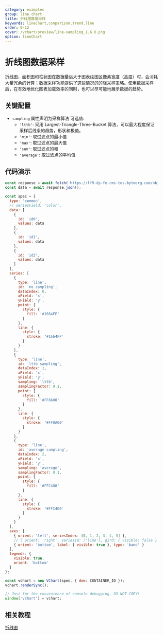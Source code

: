 ```yaml
---
category: examples
group: line chart
title: 折线图数据采样
keywords: lineChart,comparison,trend,line
order: 0-12
cover: /vchart/preview/line-sampling_1.6.0.png
option: lineChart
---
```


# 折线图数据采样

折线图、面积图和柱状图在数据量远大于图表绘图区像素宽度（高度）时，会消耗大量冗余的计算；数据采样功能提供了这些情况的的降采样策略。使用数据采样后，在有效地优化图表加载效率的同时，也可以尽可能地展示数据的趋势。

## 关键配置

- `sampling` 属性声明为采样算法
  可选值:
  - `'lttb'`: 采用 Largest-Triangle-Three-Bucket 算法，可以最大程度保证采样后线条的趋势，形状和极值。
  - `'min'`: 取过滤点的最小值
  - `'max'`: 取过滤点的最大值
  - `'sum'`: 取过滤点的和
  - `'average'`: 取过滤点的平均值

## 代码演示

```javascript livedemo
const response = await fetch('https://lf9-dp-fe-cms-tos.byteorg.com/obj/bit-cloud/overlap-data.json');
const data = await response.json();

const spec = {
  type: 'common',
  // seriesField: 'color',
  data: [
    {
      id: 'id0',
      values: data
    },
    {
      id: 'id1',
      values: data
    },
    {
      id: 'id2',
      values: data
    }
  ],
  series: [
    {
      type: 'line',
      id: 'no sampling',
      dataIndex: 0,
      xField: 'x',
      yField: 'y',
      point: {
        style: {
          fill: '#1664FF'
        }
      },
      line: {
        style: {
          stroke: '#1664FF'
        }
      }
    },
    {
      type: 'line',
      id: 'lttb sampling',
      dataIndex: 1,
      xField: 'x',
      yField: 'y',
      sampling: 'lttb',
      samplingFactor: 0.1,
      point: {
        style: {
          fill: '#FF8A00'
        }
      },
      line: {
        style: {
          stroke: '#FF8A00'
        }
      }
    },
    {
      type: 'line',
      id: 'average sampling',
      dataIndex: 2,
      xField: 'x',
      yField: 'y',
      sampling: 'average',
      samplingFactor: 0.1,
      point: {
        style: {
          fill: '#FFC400'
        }
      },
      line: {
        style: {
          stroke: '#FFC400'
        }
      }
    }
  ],
  axes: [
    { orient: 'left', seriesIndex: [0, 1, 2, 3, 4, 5] },
    // { orient: 'right', seriesId: ['line'], gird: { visible: false } },
    { orient: 'bottom', label: { visible: true }, type: 'band' }
  ],
  legends: {
    visible: true,
    orient: 'bottom'
  }
};

const vchart = new VChart(spec, { dom: CONTAINER_ID });
vchart.renderSync();

// Just for the convenience of console debugging, DO NOT COPY!
window['vchart'] = vchart;
```

## 相关教程

[折线图](link)
